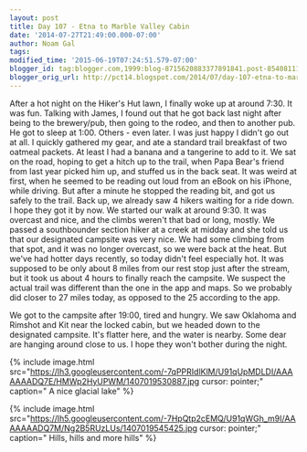 ```yaml
---
layout: post
title: Day 107 - Etna to Marble Valley Cabin
date: '2014-07-27T21:49:00.000-07:00'
author: Noam Gal
tags:
modified_time: '2015-06-19T07:24:51.579-07:00'
blogger_id: tag:blogger.com,1999:blog-8715620883377891841.post-8540811191458924295
blogger_orig_url: http://pct14.blogspot.com/2014/07/day-107-etna-to-marble-valley-cabin.html
---
```


 After a hot night on the Hiker's Hut lawn, I finally woke up at around 7:30. It was fun.
 Talking with James,
 I found out that he got back last night after being to the brewery/pub, then going to the rodeo, and then to another
 pub. He got to sleep at 1:00. Others - even later. I was just happy I didn't go out at all.
 I quickly gathered
 my gear, and ate a standard trail breakfast of two oatmeal packets. At least I had a banana and a tangerine to add
 to it. We sat on the road, hoping to get a hitch up to the trail, when Papa Bear's friend from last year picked him
 up, and stuffed us in the back seat. It was weird at first, when he seemed to be reading out loud from an eBook on
 his iPhone, while driving. But after a minute he stopped the reading bit, and got us safely to the trail.
 Back
 up, we already saw 4 hikers waiting for a ride down. I hope they got it by now. We started our walk at around 9:30.
 It was overcast and nice, and the climbs weren't that bad or long, mostly.
 We passed a southbounder section
 hiker at a creek at midday and she told us that our designated campsite was very nice.
 We had some climbing
 from that spot, and it was no longer overcast, so we were back at the heat. But we've had hotter days recently, so
 today didn't feel especially hot.
 It was supposed to be only about 8 miles from our rest stop just after the
 stream, but it took us about 4 hours to finally reach the campsite. We suspect the actual trail was different than
 the one in the app and maps. So we probably did closer to 27 miles today, as opposed to the 25 according to the app.

 We got to the campsite after 19:00, tired and hungry. We saw Oklahoma and Rimshot and Kit near the locked cabin, but
 we headed down to the designated campsite. It's flatter here, and the water is nearby. Some dear are hanging around
 close to us. I hope they won't bother during the night.


{% include image.html src="https://lh3.googleusercontent.com/-7qPPRIdlKlM/U91qUpMDLDI/AAAAAAADQ7E/HMWp2HyUPWM/1407019530887.jpg cursor: pointer;" caption=" A nice glacial lake" %}




{% include image.html src="https://lh5.googleusercontent.com/-7HpQtp2cEMQ/U91qWGh_m9I/AAAAAAADQ7M/Ng2B5RUzLUs/1407019545425.jpg cursor: pointer;" caption=" Hills, hills and more hills" %}

